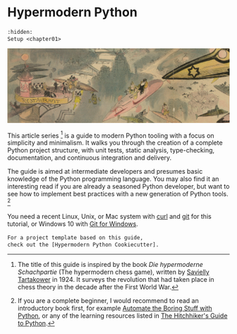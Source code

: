 # Hypermodern Python

```{toctree}
:hidden:
Setup <chapter01>
```

![opera-restaurant]

This article series [^*] is a guide to modern Python tooling
with a focus on simplicity and minimalism.
It walks you through the creation of a complete Python project structure,
with unit tests, static analysis, type-checking, documentation, and continuous integration and delivery.

The guide is aimed at intermediate developers
and presumes basic knowledge of the Python programming language.
You may also find it an interesting read if you are already a seasoned Python developer,
but want to see how to implement best practices with a new generation of Python tools. [^+]

You need a recent Linux, Unix, or Mac system with
[curl] and [git] for this tutorial,
or Windows 10 with [Git for Windows].

```{tip}
For a project template based on this guide,
check out the [Hypermodern Python Cookiecutter].
```

[^*]: The title of this guide is inspired by the book
*Die hypermoderne Schachpartie* (The hypermodern chess game),
written by [Savielly Tartakower] in 1924.
It surveys the revolution that had taken place in chess theory in the decade after the First World War.

[^+]: If you are a complete beginner,
I would recommend to read an introductory book first,
for example [Automate the Boring Stuff with Python],
or any of the learning resources listed in [The Hitchhiker's Guide to Python].

[opera-restaurant]: images/opera-restaurant.jpg
[bash]: https://www.gnu.org/software/bash/
[curl]: https://curl.haxx.se
[git]: https://www.git-scm.com
[Git for Windows]: https://gitforwindows.org/
[Savielly Tartakower]: https://en.wikipedia.org/wiki/Savielly_Tartakower
[Automate the Boring Stuff with Python]: https://automatetheboringstuff.com/
[The Hitchhiker's Guide to Python]: https://docs.python-guide.org/intro/learning/
[Hypermodern Python Cookiecutter]: https://cookiecutter-hypermodern-python.readthedocs.io/
